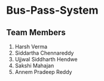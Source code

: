 # Bus-Pass-System

## Team Members

1) Harsh Verma
2) Siddartha Chennareddy
3) Ujjwal Siddharth Hendwe
4) Sakshi Mahajan
5) Annem Pradeep Reddy
